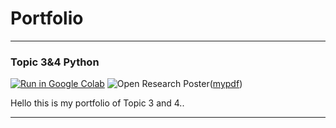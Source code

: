 # Portfolio
---

### Topic 3&4 Python

[![Run in Google Colab](https://img.shields.io/badge/Colab-Run_in_Google_Colab-blue?logo=Google&logoColor=FDBA18)](https://colab.research.google.com/drive/1_RH6WAcKVGuTZSAic4cz18jyuGfxaRBf#scrollTo=KYUBmL7oRhl9)
![Open Research Poster](https://img.shields.io/badge/CSV-Download%20Data-brightgreen)(<a href="https://my.github.io/files/paper.pdf">mypdf</a>)
<div style="text-align: justify">Hello this is my portfolio of Topic 3 and 4..</div>



---
